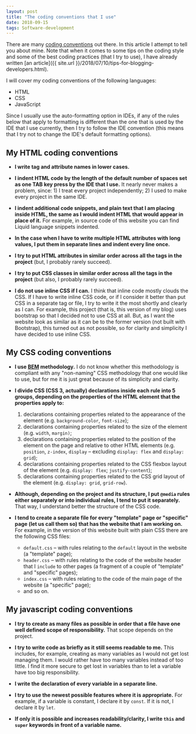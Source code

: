 ```yaml
---
layout: post
title: "The coding conventions that I use"
date: 2018-09-15
tags: Software-development
---
```


There are many [coding conventions](https://en.wikipedia.org/wiki/Coding_conventions) out there. In this article I attempt to tell you about mine. Note that when it comes to some tips on the coding style and some of the best coding practices (that I try to use), I have already written [an article]({{ site.url }}/2018/07/10/tips-for-blogging-developers.html).

I will cover my coding conventions of the following languages:
- HTML
- CSS
- JavaScript

Since I usually use the auto-formatting option in IDEs, if any of the rules below that apply to formatting is different than the one that is used by the IDE that I use currently, then I try to follow the IDE convention (this means that I try not to change the IDE's default formatting options).

## My HTML coding conventions

- **I write tag and attribute names in lower cases.**

- **I indent HTML code by the length of the default number of spaces set as one TAB key press by the IDE that I use.** It nearly never makes a problem, since: 1) I treat every project independently; 2) I used to make every project in the same IDE.

- **I indent additional code snippets, and plain text that I am placing inside HTML, the same as I would indent HTML that would appear in place of it.** For example, in source code of this website you can find Liquid language snippets indented.

- **In the case when I have to write multiple HTML attributes with long values, I put them in separate lines and indent every line once.**

- **I try to put HTML attributes in similar order across all the tags in the project** (but, I probably rarely succeed).

- **I try to put CSS classes in similar order across all the tags in the project** (but also, I probably rarely succeed).

- **I do not use inline CSS if I can.** I think that inline code mostly clouds the CSS. If I have to write inline CSS code, or if I consider it better than put CSS in a separate tag or file, I try to write it the most shortly and clearly as I can. For example, this project (that is, this version of my blog) uses bootstrap so that I decided not to use CSS at all. But, as I want the website look as similar as it can be to the former version (not built with Bootstrap), this turned out as not possible, so for clarity and simplicity I have decided to use inline CSS.

## My CSS coding conventions

- **I use [BEM](http://getbem.com/) methodology.** I do not know whether this methodology is compliant with any "non-naming" CSS methodology that one would like to use, but for me it is just great because of its simplicity and clarity.

- **I divide CSS (CSS 3, actually) declarations inside each rule into 5 groups, depending on the properties of the HTML element that the properties apply to:**
    1. declarations containing properties related to the appearance of the element (e.g. `background-color`, `font-size`);
    2. declarations containing properties related to the size of the element (e.g. `width`, `margin)`;
    3. declarations containing properties related to the position of the element on the page and relative to other HTML elements (e.g. `position`, `z-index`, `display` – excluding `display: flex` and `display: grid`);
    4. declarations containing properties related to the CSS flexbox layout of the element (e.g. `display: flex`; `justify-content`);
    5. declarations containing properties related to the CSS grid layout of the element (e.g. `display: grid`, `grid-row`).

- **Although, depending on the project and its structure, I put `@media` rules either separately or into individual rules, I tend to put it separately.** That way, I understand better the structure of the CSS code.

- **I tend to create a separate file for every "template" page or "specific" page (let us call them so) that has the website that I am working on.** For example, in the version of this website built with plain CSS there are the following CSS files:
    - `default.css` – with rules relating to the `default` layout in the website (a "template" page);
    - `header.css` – with rules relating to the code of the website header that I `include` to other pages (a fragment of a couple of "template" and "specific" pages);
    - `index.css` – with rules relating to the code of the main page of the website (a "specific" page);
    - and so on.

## My javascript coding conventions

- **I try to create as many files as possible in order that a file have one well defined scope of responsibility.** That scope depends on the project.

- **I try to write code as briefly as it still seems readable to me.** This includes, for example, creating as many variables as I would not get lost managing them. I would rather have too many variables instead of too little. I find it more secure to get lost in variables than to let a variable have too big responsibility.

- **I write the declaration of every variable in a separate line.**

- **I try to use the newest possible features where it is appropriate.** For example, if a variable is constant, I declare it by `const`. If it is not, I declare it by `let`.

- **If only it is possible and increases readability/clarity, I write `this` and `super` keywords in front of a variable name.**